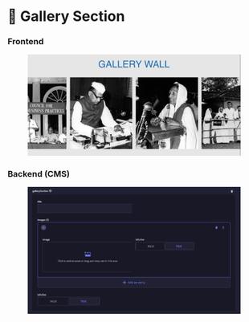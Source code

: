 # 📎 Gallery Section

### **Frontend**

<figure><img src="../../.gitbook/assets/about-us-gallery-section.png" alt=""><figcaption></figcaption></figure>

### Backend (CMS)

<figure><img src="../../.gitbook/assets/about-us-gallery-section-cms.png" alt=""><figcaption></figcaption></figure>
